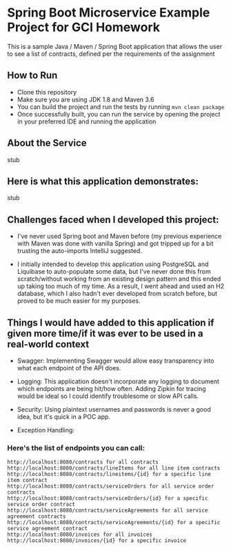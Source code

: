 # Spring Boot Microservice Example Project for GCI Homework

This is a sample Java / Maven / Spring Boot application that allows the user to see a list of contracts, defined per the requirements of the assignment

## How to Run 


* Clone this repository 
* Make sure you are using JDK 1.8 and Maven 3.6
* You can build the project and run the tests by running ```mvn clean package```
* Once successfully built, you can run the service by opening the project in your preferred IDE and running the application


## About the Service

stub

## Here is what this application demonstrates: 

stub

## Challenges faced when I developed this project:

* I've never used Spring boot and Maven before (my previous experience with Maven was done with vanilla Spring) and got tripped up for a bit trusting the auto-imports IntelliJ suggested.

* I initially intended to develop this application using PostgreSQL and Liquibase to auto-populate some data, but I've never done this from scratch/without working from an existing design pattern and this ended up taking too much of my time. As a result, I went ahead and used an H2 database, which I also hadn't ever developed from scratch before, but proved to be much easier for my purposes.



## Things I would have added to this application if given more time/if it was ever to be used in a real-world context

* Swagger: Implementing Swagger would allow easy transparency into what each endpoint of the API does.

* Logging: This application doesn't incorporate any logging to document which endpoints are being hit/how often. Adding Zipkin for tracing would be ideal so I could identify troublesome or slow API calls.

* Security: Using plaintext usernames and passwords is never a good idea, but it's quick in a POC app.

* Exception Handling: 



### Here's the list of endpoints you can call:

```
http://localhost:8080/contracts for all contracts
http://localhost:8080/contracts/lineItems for all line item contracts
http://localhost:8080/contracts/lineitems/{id} for a specific line item contract
http://localhost:8080/contracts/serviceOrders for all service order contracts
http://localhost:8080/contracts/serviceOrders/{id} for a specific service order contract 
http://localhost:8080/contracts/serviceAgreements for all service agreement contracts
http://localhost:8080/contracts/serviceAgreements/{id} for a specific service agreement contract
http://localhost:8080/invoices for all invoices
http://localhost:8080/invoices/{id} for a specific invoice